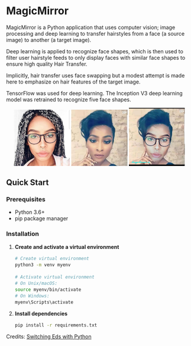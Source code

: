 # MagicMirror

MagicMirror is a Python application that uses computer vision; image processing and deep learning to transfer hairstyles from a face (a source image) to another (a target image).

Deep learning is applied to recognize face shapes, which is then used to filter user hairstyle feeds to only display faces with similar face shapes to ensure high quality Hair Transfer.

Implicitly, hair transfer uses face swapping but a modest attempt is made here to emphasize on hair features of the target image.


TensorFlow was used for deep learning. The Inception V3 deep learning model was retrained to recognize five face shapes.

<p align="center">
  <img src="data/file_storage/general/source_image.jpeg" width="30%" />
  <img src="data/file_storage/general/target_image.jpeg" width="30%" />
  <img src="data/file_storage/general/output_image.jpeg" width="30%" />
</p>

## Quick Start

### Prerequisites

- Python 3.6+
- pip package manager

### Installation

1. **Create and activate a virtual environment**
   ```bash
   # Create virtual environment
   python3 -m venv myenv
   
   # Activate virtual environment
   # On Unix/macOS:
   source myenv/bin/activate
   # On Windows:
   myenv\Scripts\activate
   ```

2. **Install dependencies**
   ```bash
   pip install -r requirements.txt
   ```
   
Credits: [Switching Eds with Python](https://matthewearl.github.io/2015/07/28/switching-eds-with-python/)
